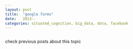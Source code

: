 ```yaml
---
layout: post
title:  "google forms"
date:   2013--
categories: situated_cognition, big_data, data, facebook
---
```


![]()

check previous posts about this topic

